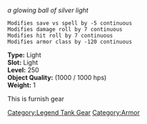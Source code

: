 *a glowing ball of silver light*

`Modifies save vs spell by -5 continuous`  
`Modifies damage roll by 7 continuous`  
`Modifies hit roll by 7 continuous`  
`Modifies armor class by -120 continuous`

**Type:** Light  
**Slot:** Light  
**Level:** 250  
**Object Quality:** (1000 / 1000 hps)  
**Weight:** 1  

This is furnish gear

[Category:Legend Tank Gear](Category:Legend_Tank_Gear "wikilink")
[Category:Armor](Category:Armor "wikilink")
